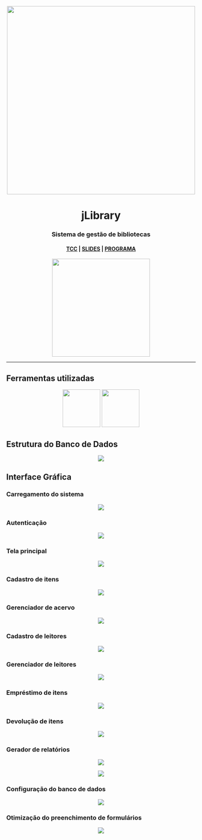 <p align="center">
  <img src="imgs/splash5.png" width="500px" />
</p>

<h1 align="center">jLibrary</h1>
<h3 align="center">Sistema de gestão de bibliotecas</h3>
<h4 align="center"><a href="TCC.pdf">TCC</a> | <a href="TCC_slides.pdf">SLIDES</a> | <a href="jlibrary-compiled.zip">PROGRAMA</a></h4>

<p align="center">
  <img src="imgs/cps-logo.jpg" width="260px" />
</p>

---

## Ferramentas utilizadas

<p align="center">
  <img src="imgs/java-logo.jpg" height="100px">
  <img src="imgs/mysql-logo.png" height="100px">
</p>

## Estrutura do Banco de Dados

<p align="center">
  <a href="imgs/banco.png">
    <img src="imgs/banco.png" />
  </a>
</p>

## Interface Gráfica

### Carregamento do sistema

<p align="center">
  <a href="imgs/p1.png">
    <img src="imgs/p1.png">
  </a>
</p>

### Autenticação

<p align="center">
  <a href="imgs/p3.png">
    <img src="imgs/p3.png">
  </a>
</p>

### Tela principal

<p align="center">
  <a href="imgs/p11.png">
    <img src="imgs/p11.png">
  </a>
</p>

### Cadastro de itens

<p align="center">
  <a href="imgs/p2.png">
    <img src="imgs/p2.png">
  </a>
</p>

### Gerenciador de acervo

<p align="center">
  <a href="imgs/p4.png">
    <img src="imgs/p4.png">
  </a>
</p>

### Cadastro de leitores

<p align="center">
  <a href="imgs/p6.png">
    <img src="imgs/p6.png">
  </a>
</p>

### Gerenciador de leitores

<p align="center">
  <a href="imgs/p5.png">
    <img src="imgs/p5.png">
  </a>
</p>

### Empréstimo de itens

<p align="center">
  <a href="imgs/p10.png">
    <img src="imgs/p10.png">
  </a>
</p>

### Devolução de itens

<p align="center">
  <a href="imgs/p9.png">
    <img src="imgs/p9.png">
  </a>
</p>

### Gerador de relatórios

<p align="center">
  <a href="imgs/rel.png">
    <img src="imgs/rel.png">
  </a>
</p>

<p align="center">
  <a href="imgs/relatorio12.png">
    <img src="imgs/relatorio12.png">
  </a>
</p>

### Configuração do banco de dados

<p align="center">
  <a href="imgs/p7.png">
    <img src="imgs/p7.png">
  </a>
</p>

### Otimização do preenchimento de formulários

<p align="center">
  <a href="imgs/p8.png">
    <img src="imgs/p8.png">
  </a>
</p>

